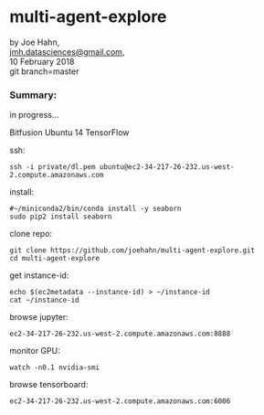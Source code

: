 # multi-agent-explore

by Joe Hahn,<br />
jmh.datasciences@gmail.com,<br />
10 February 2018<br />
git branch=master


### Summary:
in progress...

Bitfusion Ubuntu 14 TensorFlow

ssh:

    ssh -i private/dl.pem ubuntu@ec2-34-217-26-232.us-west-2.compute.amazonaws.com

install:

    #~/miniconda2/bin/conda install -y seaborn
    sudo pip2 install seaborn

clone repo:

    git clone https://github.com/joehahn/multi-agent-explore.git
    cd multi-agent-explore

get instance-id:

    echo $(ec2metadata --instance-id) > ~/instance-id
    cat ~/instance-id

browse jupyter:

    ec2-34-217-26-232.us-west-2.compute.amazonaws.com:8888

monitor GPU:

    watch -n0.1 nvidia-smi

browse tensorboard:

    ec2-34-217-26-232.us-west-2.compute.amazonaws.com:6006
